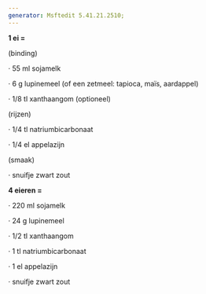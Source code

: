 ```yaml
---
generator: Msftedit 5.41.21.2510;
---
```


**1 ei =**

(binding)

· 55 ml sojamelk

· 6 g lupinemeel (of een zetmeel: tapioca, maïs, aardappel)

· 1/8 tl xanthaangom (optioneel)

(rijzen)

· 1/4 tl natriumbicarbonaat

· 1/4 el appelazijn

(smaak)

· snuifje zwart zout

**4 eieren =**

· 220 ml sojamelk

· 24 g lupinemeel

· 1/2 tl xanthaangom

· 1 tl natriumbicarbonaat

· 1 el appelazijn

· snuifje zwart zout
